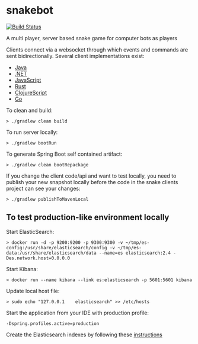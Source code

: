 # snakebot
[![Build Status](http://jenkins.snake.cygni.se/buildStatus/icon?job=snakebot)](http://jenkins.snake.cygni.se/job/snakebot/)

A multi player, server based snake game for computer bots as players

Clients connect via a websocket through which events and commands are sent bidirectionally.
Several client implementations exist:

* [Java](https://github.com/cygni/snakebot-client-java)
* [.NET](https://github.com/cygni/snakebot-client-dotnet)
* [JavaScript](https://github.com/cygni/snakebot-client-js)
* [Rust](https://github.com/cygni/snakebot-client-rust)
* [ClojureScript](https://github.com/cygni/snakebot-client-clojurescript)
* [Go](https://github.com/cygni/snakebot-client-golang)

To clean and build:
```
> ./gradlew clean build
```

To run server locally:
```
> ./gradlew bootRun
```

To generate Spring Boot self contained artifact:
```
> ./gradlew clean bootRepackage
```

If you change the client code/api and want to test locally, you need to publish your new snapshot locally before the code in the snake clients project can see your changes:
```
> ./gradlew publishToMavenLocal
```

## To test production-like environment locally
Start ElasticSearch:
```
> docker run -d -p 9200:9200 -p 9300:9300 -v ~/tmp/es-config:/usr/share/elasticsearch/config -v ~/tmp/es-data:/usr/share/elasticsearch/data --name=es elasticsearch:2.4 -Des.network.host=0.0.0.0
```

Start Kibana:
```
> docker run --name kibana --link es:elasticsearch -p 5601:5601 kibana
```

Update local host file:
```
> sudo echo "127.0.0.1    elasticsearch" >> /etc/hosts
```

Start the application from your IDE with production profile:
```
-Dspring.profiles.active=production
```

Create the Elasticsearch indexes by following these [instructions](app/docs/elasticsearch.md)